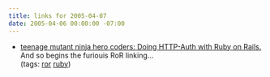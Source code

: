 ```yaml
---
title: links for 2005-04-07
date: 2005-04-06 00:00:00 -07:00
---
```


<ul class="delicious">
	<li>
		<div class="delicious-link"><a href="http://blogs.23.nu/c0re/stories/7409/">teenage mutant ninja hero coders: Doing HTTP-Auth with Ruby on Rails.</a></div>
		<div class="delicious-extended">And so begins the furiouis RoR linking...</div>
		<div class="delicious-tags">(tags: <a href="http://del.icio.us/torrez/ror">ror</a> <a href="http://del.icio.us/torrez/ruby">ruby</a>)</div>
	</li>
</ul>

